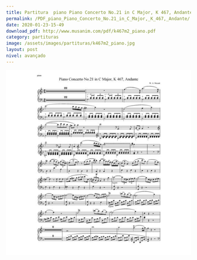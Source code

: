 ```yaml
---
title: Partitura  piano Piano Concerto No.21 in C Major, K 467, Andante
permalink: /PDF_piano_Piano_Concerto_No.21_in_C_Major,_K_467,_Andante/
date: 2020-01-23-15-49
download_pdf: http://www.musanim.com/pdf/k467m2_piano.pdf
category: partituras
image: /assets/images/partituras/k467m2_piano.jpg
layout: post
nivel: avançado
---
```

![ piano Piano Concerto No.21 in C Major, K 467, Andante](/assets/images/partituras/k467m2_piano.jpg)
